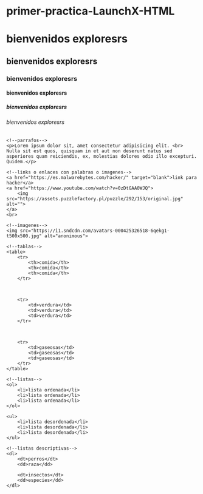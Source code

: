 # primer-practica-LaunchX-HTML
<!DOCTYPE html>
<html lang="en">
<head>
    <meta charset="UTF-8">
    <meta http-equiv="X-UA-Compatible" content="IE=edge">
    <meta name="viewport" content="width=device-width, initial-scale=1.0">
    <title>practica 1 launchX</title>
</head>
<body>
    <!--headings-->
    <h1>bienvenidos exploresrs</h1>
    <h2>bienvenidos exploresrs</h2>
    <h3>bienvenidos exploresrs</h3>
    <h4>bienvenidos exploresrs</h4>
    <h5>bienvenidos exploresrs</h5>
    <h6>bienvenidos exploresrs</h6>

    <!--parrafos-->
    <p>Lorem ipsum dolor sit, amet consectetur adipisicing elit. <br> Nulla sit est quos, quisquam in et aut non deserunt natus sed asperiores quam reiciendis, ex, molestias dolores odio illo excepturi. Quidem.</p>
    
    <!--links o enlaces con palabras o imagenes-->
    <a href="https://es.malwarebytes.com/hacker/" target="blank">link para hacker</a>
    <a href="https://www.youtube.com/watch?v=0zDtGAA0WJQ">
        <img src="https://assets.puzzlefactory.pl/puzzle/292/153/original.jpg" alt="">
    </a>
    <br> 
    
    <!--imagenes-->
    <img src="https://i1.sndcdn.com/avatars-000425326518-6qekg1-t500x500.jpg" alt="anonimous">

    <!--tablas-->
    <table>
        <tr>
            <th>comida</th>
            <th>comida</th>
            <th>comida</th>
        </tr>
    

    
        <tr>
            <td>verdura</td>
            <td>verdura</td>
            <td>verdura</td>
        </tr>
    

    
        <tr>
            <td>gaseosas</td>
            <td>gaseosas</td>
            <td>gaseosas</td>
        </tr>
    </table>

    <!--listas-->
    <ol>
        <li>lista ordenada</li>
        <li>lista ordenada</li>
        <li>lista ordenada</li>
    </ol>

    <ul>
        <li>lista desordenada</li>
        <li>lista desordenada</li>
        <li>lista desordenada</li>
    </ul>
    
    <!--listas descriptivas-->
    <dl>
        <dt>perros</dt>
        <dd>raza</dd>

        <dt>insectos</dt>
        <dd>especies</dd>
    </dl>




    
</body>
</html>
